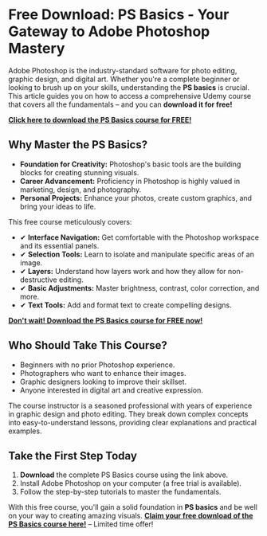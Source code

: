 # Free Download: PS Basics - Your Gateway to Adobe Photoshop Mastery

Adobe Photoshop is the industry-standard software for photo editing, graphic design, and digital art. Whether you're a complete beginner or looking to brush up on your skills, understanding the **PS basics** is crucial. This article guides you on how to access a comprehensive Udemy course that covers all the fundamentals – and you can **download it for free!**

[**Click here to download the PS Basics course for FREE!**](https://udemywork.com/ps-basics)

## Why Master the PS Basics?

*   **Foundation for Creativity:** Photoshop's basic tools are the building blocks for creating stunning visuals.
*   **Career Advancement:** Proficiency in Photoshop is highly valued in marketing, design, and photography.
*   **Personal Projects:** Enhance your photos, create custom graphics, and bring your ideas to life.

This free course meticulously covers:

*   ✔ **Interface Navigation:** Get comfortable with the Photoshop workspace and its essential panels.
*   ✔ **Selection Tools:** Learn to isolate and manipulate specific areas of an image.
*   ✔ **Layers:** Understand how layers work and how they allow for non-destructive editing.
*   ✔ **Basic Adjustments:** Master brightness, contrast, color correction, and more.
*   ✔ **Text Tools:** Add and format text to create compelling designs.

[**Don't wait! Download the PS Basics course for FREE now!**](https://udemywork.com/ps-basics)

## Who Should Take This Course?

*   Beginners with no prior Photoshop experience.
*   Photographers who want to enhance their images.
*   Graphic designers looking to improve their skillset.
*   Anyone interested in digital art and creative expression.

The course instructor is a seasoned professional with years of experience in graphic design and photo editing. They break down complex concepts into easy-to-understand lessons, providing clear explanations and practical examples.

## Take the First Step Today

1.  **Download** the complete PS Basics course using the link above.
2.  Install Adobe Photoshop on your computer (a free trial is available).
3.  Follow the step-by-step tutorials to master the fundamentals.

With this free course, you'll gain a solid foundation in **PS basics** and be well on your way to creating amazing visuals. **[Claim your free download of the PS Basics course here!](https://udemywork.com/ps-basics)** – Limited time offer!
